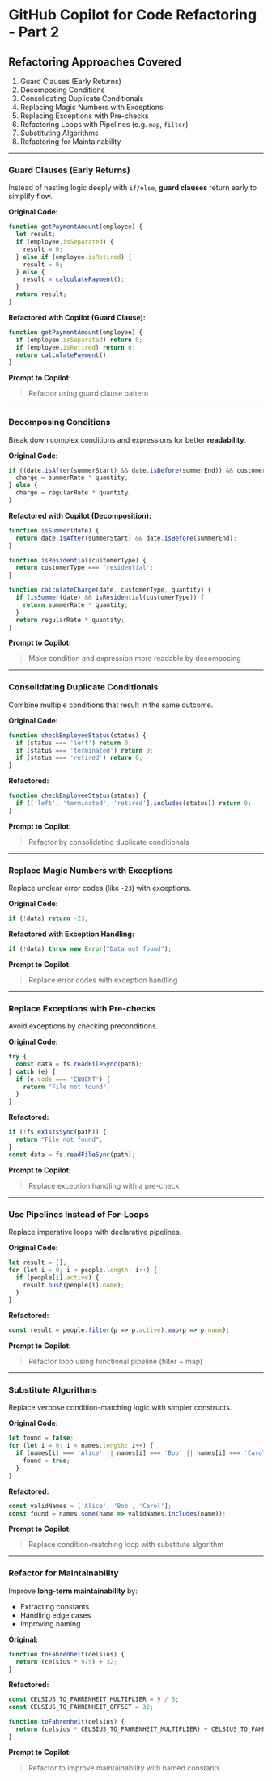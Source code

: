 # **GitHub Copilot for Code Refactoring - Part 2**

## **Refactoring Approaches Covered**

1. Guard Clauses (Early Returns)
2. Decomposing Conditions
3. Consolidating Duplicate Conditionals
4. Replacing Magic Numbers with Exceptions
5. Replacing Exceptions with Pre-checks
6. Refactoring Loops with Pipelines (e.g. `map`, `filter`)
7. Substituting Algorithms
8. Refactoring for Maintainability

---

### **Guard Clauses (Early Returns)**

Instead of nesting logic deeply with `if/else`, **guard clauses** return early to simplify flow.

**Original Code:**

```javascript
function getPaymentAmount(employee) {
  let result;
  if (employee.isSeparated) {
    result = 0;
  } else if (employee.isRetired) {
    result = 0;
  } else {
    result = calculatePayment();
  }
  return result;
}
```

**Refactored with Copilot (Guard Clause):**

```javascript
function getPaymentAmount(employee) {
  if (employee.isSeparated) return 0;
  if (employee.isRetired) return 0;
  return calculatePayment();
}
```

**Prompt to Copilot:**

> Refactor using guard clause pattern

---

### **Decomposing Conditions**

Break down complex conditions and expressions for better **readability**.

**Original Code:**

```javascript
if ((date.isAfter(summerStart) && date.isBefore(summerEnd)) && customerType === 'residential') {
  charge = summerRate * quantity;
} else {
  charge = regularRate * quantity;
}
```

**Refactored with Copilot (Decomposition):**

```javascript
function isSummer(date) {
  return date.isAfter(summerStart) && date.isBefore(summerEnd);
}

function isResidential(customerType) {
  return customerType === 'residential';
}

function calculateCharge(date, customerType, quantity) {
  if (isSummer(date) && isResidential(customerType)) {
    return summerRate * quantity;
  }
  return regularRate * quantity;
}
```

**Prompt to Copilot:**

> Make condition and expression more readable by decomposing

---

### **Consolidating Duplicate Conditionals**

Combine multiple conditions that result in the same outcome.

**Original Code:**

```javascript
function checkEmployeeStatus(status) {
  if (status === 'left') return 0;
  if (status === 'terminated') return 0;
  if (status === 'retired') return 0;
}
```

**Refactored:**

```javascript
function checkEmployeeStatus(status) {
  if (['left', 'terminated', 'retired'].includes(status)) return 0;
}
```

**Prompt to Copilot:**

> Refactor by consolidating duplicate conditionals

---

### **Replace Magic Numbers with Exceptions**

Replace unclear error codes (like `-23`) with exceptions.

**Original Code:**

```javascript
if (!data) return -23;
```

**Refactored with Exception Handling:**

```javascript
if (!data) throw new Error("Data not found");
```

**Prompt to Copilot:**

> Replace error codes with exception handling

---

### **Replace Exceptions with Pre-checks**

Avoid exceptions by checking preconditions.

**Original Code:**

```javascript
try {
  const data = fs.readFileSync(path);
} catch (e) {
  if (e.code === 'ENOENT') {
    return "File not found";
  }
}
```

**Refactored:**

```javascript
if (!fs.existsSync(path)) {
  return "File not found";
}
const data = fs.readFileSync(path);
```

**Prompt to Copilot:**

> Replace exception handling with a pre-check

---

### **Use Pipelines Instead of For-Loops**

Replace imperative loops with declarative pipelines.

**Original Code:**

```javascript
let result = [];
for (let i = 0; i < people.length; i++) {
  if (people[i].active) {
    result.push(people[i].name);
  }
}
```

**Refactored:**

```javascript
const result = people.filter(p => p.active).map(p => p.name);
```

**Prompt to Copilot:**

> Refactor loop using functional pipeline (filter + map)

---

### **Substitute Algorithms**

Replace verbose condition-matching logic with simpler constructs.

**Original Code:**

```javascript
let found = false;
for (let i = 0; i < names.length; i++) {
  if (names[i] === 'Alice' || names[i] === 'Bob' || names[i] === 'Carol') {
    found = true;
  }
}
```

**Refactored:**

```javascript
const validNames = ['Alice', 'Bob', 'Carol'];
const found = names.some(name => validNames.includes(name));
```

**Prompt to Copilot:**

> Replace condition-matching loop with substitute algorithm

---

### **Refactor for Maintainability**

Improve **long-term maintainability** by:

* Extracting constants
* Handling edge cases
* Improving naming

**Original:**

```javascript
function toFahrenheit(celsius) {
  return (celsius * 9/5) + 32;
}
```

**Refactored:**

```javascript
const CELSIUS_TO_FAHRENHEIT_MULTIPLIER = 9 / 5;
const CELSIUS_TO_FAHRENHEIT_OFFSET = 32;

function toFahrenheit(celsius) {
  return (celsius * CELSIUS_TO_FAHRENHEIT_MULTIPLIER) + CELSIUS_TO_FAHRENHEIT_OFFSET;
}
```

**Prompt to Copilot:**

> Refactor to improve maintainability with named constants

